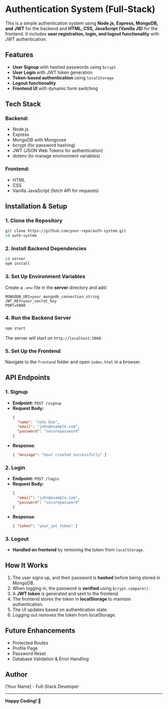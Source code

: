 # Authentication System (Full-Stack)

This is a simple authentication system using **Node.js, Express, MongoDB, and JWT** for the backend and **HTML, CSS, JavaScript (Vanilla JS)** for the frontend. It includes **user registration, login, and logout functionality** with JWT authentication.

## Features
- **User Signup** with hashed passwords using `bcrypt`
- **User Login** with JWT token generation
- **Token-based authentication** using `localStorage`
- **Logout functionality**
- **Frontend UI** with dynamic form switching

## Tech Stack
### Backend:
- Node.js
- Express
- MongoDB with Mongoose
- bcrypt (for password hashing)
- JWT (JSON Web Tokens for authentication)
- dotenv (to manage environment variables)

### Frontend:
- HTML
- CSS
- Vanilla JavaScript (fetch API for requests)

## Installation & Setup

### 1. Clone the Repository
```bash
git clone https://github.com/your-repo/auth-system.git
cd auth-system
```

### 2. Install Backend Dependencies
```bash
cd server
npm install
```

### 3. Set Up Environment Variables
Create a `.env` file in the **server** directory and add:
```env
MONGODB_URI=your_mongodb_connection_string
JWT_KEY=your_secret_key
PORT=5000
```

### 4. Run the Backend Server
```bash
npm start
```
The server will start on `http://localhost:5000`.

### 5. Set Up the Frontend
Navigate to the `frontend` folder and open `index.html` in a browser.

## API Endpoints
### **1. Signup**
- **Endpoint:** `POST /signup`
- **Request Body:**
  ```json
  {
    "name": "John Doe",
    "email": "john@example.com",
    "password": "securepassword"
  }
  ```
- **Response:**
  ```json
  { "message": "User created successfully" }
  ```

### **2. Login**
- **Endpoint:** `POST /login`
- **Request Body:**
  ```json
  {
    "email": "john@example.com",
    "password": "securepassword"
  }
  ```
- **Response:**
  ```json
  { "token": "your_jwt_token" }
  ```

### **3. Logout**
- **Handled on frontend** by removing the token from `localStorage`.

## How It Works
1. The user signs up, and their password is **hashed** before being stored in MongoDB.
2. When logging in, the password is **verified** using `bcrypt.compare()`.
3. A **JWT token** is generated and sent to the frontend.
4. The frontend stores the token in **localStorage** to maintain authentication.
5. The UI updates based on authentication state.
6. Logging out removes the token from localStorage.

## Future Enhancements
- Protected Routes
- Profile Page
- Password Reset
- Database Validation & Error Handling

## Author
[Your Name] - Full-Stack Developer

---
**Happy Coding! 🚀**

